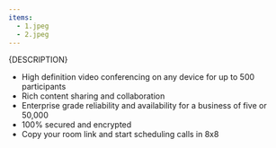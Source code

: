 ```yaml
---
items:
  - 1.jpeg
  - 2.jpeg
---
```


{DESCRIPTION}
- High definition video conferencing on any device for up to 500 participants
- Rich content sharing and collaboration
- Enterprise grade reliability and availability for a business of five or 50,000
- 100% secured and encrypted
- Copy your room link and start scheduling calls in 8x8